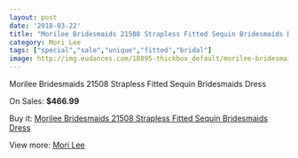 ```yaml
---
layout: post
date: '2018-03-22'
title: "Morilee Bridesmaids 21508 Strapless Fitted Sequin Bridesmaids Dress"
category: Mori Lee
tags: ["special","sale","unique","fitted","bridal"]
image: http://img.eudances.com/18895-thickbox_default/morilee-bridesmaids-21508-strapless-fitted-sequin-bridesmaids-dress.jpg
---
```

Morilee Bridesmaids 21508 Strapless Fitted Sequin Bridesmaids Dress

On Sales: **$466.99**
<a href="https://www.eudances.com/en/mori-lee/5616-morilee-bridesmaids-21508-strapless-fitted-sequin-bridesmaids-dress.html"><amp-img layout="responsive" width="600" height="600" src="//img.eudances.com/18895-thickbox_default/morilee-bridesmaids-21508-strapless-fitted-sequin-bridesmaids-dress.jpg" alt="Morilee Bridesmaids 21508 Strapless Fitted Sequin Bridesmaids Dress 0" /></a>
<a href="https://www.eudances.com/en/mori-lee/5616-morilee-bridesmaids-21508-strapless-fitted-sequin-bridesmaids-dress.html"><amp-img layout="responsive" width="600" height="600" src="//img.eudances.com/18897-thickbox_default/morilee-bridesmaids-21508-strapless-fitted-sequin-bridesmaids-dress.jpg" alt="Morilee Bridesmaids 21508 Strapless Fitted Sequin Bridesmaids Dress 1" /></a>
<a href="https://www.eudances.com/en/mori-lee/5616-morilee-bridesmaids-21508-strapless-fitted-sequin-bridesmaids-dress.html"><amp-img layout="responsive" width="600" height="600" src="//img.eudances.com/18896-thickbox_default/morilee-bridesmaids-21508-strapless-fitted-sequin-bridesmaids-dress.jpg" alt="Morilee Bridesmaids 21508 Strapless Fitted Sequin Bridesmaids Dress 2" /></a>

Buy it: [Morilee Bridesmaids 21508 Strapless Fitted Sequin Bridesmaids Dress](https://www.eudances.com/en/mori-lee/5616-morilee-bridesmaids-21508-strapless-fitted-sequin-bridesmaids-dress.html "Morilee Bridesmaids 21508 Strapless Fitted Sequin Bridesmaids Dress")

View more: [Mori Lee](https://www.eudances.com/en/65-mori-lee "Mori Lee")
